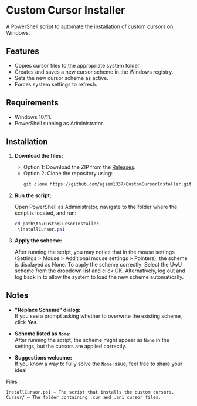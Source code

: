 # Custom Cursor Installer

A PowerShell script to automate the installation of custom cursors on Windows.

## Features

- Copies cursor files to the appropriate system folder.
- Creates and saves a new cursor scheme in the Windows registry.
- Sets the new cursor scheme as active.
- Forces system settings to refresh.

## Requirements

- Windows 10/11.
- PowerShell running as Administrator.

## Installation

1. **Download the files:**

   - Option 1: Download the ZIP from the [Releases](https://github.com/ajsem1337/CustomCursorInstaller/releases).
   - Option 2: Clone the repository using:
     ```bash
     git clone https://github.com/ajsem1337/CustomCursorInstaller.git
     ```

2. **Run the script:**

   Open PowerShell as Administrator, navigate to the folder where the script is located, and run:
   ```powershell
   cd path\to\CustomCursorInstaller
   .\InstallCursor.ps1

3. **Apply the scheme:**

   After running the script, you may notice that in the mouse settings (Settings > Mouse > Additional mouse settings > Pointers), the scheme is displayed as None. To apply the scheme correctly:
   Select the UwU scheme from the dropdown list and click OK.
   Alternatively, log out and log back in to allow the system to load the new scheme automatically.

## Notes

- **"Replace Scheme" dialog:**  
  If you see a prompt asking whether to overwrite the existing scheme, click **Yes**.

- **Scheme listed as `None`:**  
  After running the script, the scheme might appear as `None` in the settings, but the cursors are applied correctly.  

- **Suggestions welcome:**  
  If you know a way to fully solve the `None` issue, feel free to share your idea!


Files

    InstallCursor.ps1 – The script that installs the custom cursors.
    Cursor/ – The folder containing .cur and .ani cursor files.
